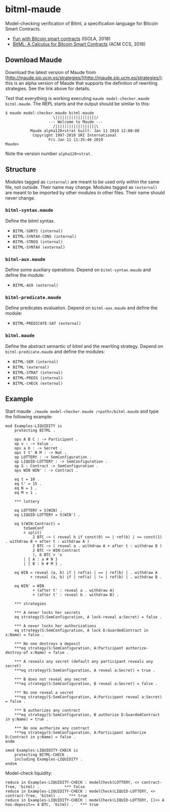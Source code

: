 # bitml-maude
Model-checking verification of Bitml, a specification language for Bitcoin Smart Contracts.

- [Fun with Bitcoin smart contracts](https://eprint.iacr.org/2018/398.pdf) (ISOLA, 2018)
- [BitML: A Calculus for Bitcoin Smart Contracts](https://eprint.iacr.org/2018/122.pdf) (ACM CCS, 2018)

## Download Maude
Download the latest version of Maude from [http://maude.sip.ucm.es/strategies/](http://maude.sip.ucm.es/strategies/):
this is an alpha version of Maude that supports the definition of rewriting strategies. See the link above for details.

Test that everything is working executing `maude model-checker.maude bitml.maude`.
The REPL starts and the output should be similar to this:

```shell
$ maude model-checker.maude bitml.maude
                     \||||||||||||||||||/
                   --- Welcome to Maude ---
                     /||||||||||||||||||\
           Maude alpha120+strat built: Jan 11 2019 12:00:00
            Copyright 1997-2018 SRI International
                   Fri Jan 11 11:35:46 2019
Maude> 
```

Note the version number `alpha120+strat`.


## Structure

Modules tagged as `(internal)` are meant to be used only within the same file, not outside. Their name may change.
Modules tagged as `(external)` are meant to be imported by other modules in other files. Their name should never change.

### `bitml-syntax.maude`
Define the bitml syntax.
  
  - `BITML-SORTS (internal)`
  - `BITML-SYNTAX-CONS (internal)`
  - `BITML-STREQ (internal)`
  - `BITML-SYNTAX (external)`

### `bitml-aux.maude`
Define some auxiliary operations.
Depend on `bitml-syntax.maude` and define the module:

  - `BITML-AUX (external)`

### `bitml-predicate.maude`
Define predicates evaluation.
Depend on `bitml-aux.maude` and define the module:

  - `BITML-PREDICATE-SAT (external)`

### `bitml.maude`
Define the abstract semantic of bitml and the rewriting strategy.
Depend on `bitml-predicate.maude` and define the modules:

  - `BITML-SEM (internal)`
  - `BITML (external)`
  - `BITML-STRAT (internal)`
  - `BITML-PREDS (internal)`
  - `BITML-CHECK (external)`


## Example
Start maude `./maude model-checker.maude /<path>/bitml.maude` and type the following example:

```
mod Examples-LIQUIDITY is
    protecting BITML .

    ops A B C : -> Participant .
    op v : -> Value .
    ops a b : -> Secret .
    ops t t' N M : -> Nat .
    op LOTTERY : -> SemConfiguration .
    op LIQUID-LOTTERY : -> SemConfiguration .
    op S : Contract -> SemConfiguration .
    ops WIN WIN' : -> Contract .

    eq t = 10 .
    eq t' = 15 .
    eq N = 1 .
    eq M = 1 .

    *** lottery
    
    eq LOTTERY = S(WIN) .
    eq LIQUID-LOTTERY = S(WIN') .
    
    eq S(WIN:Contract) = 
        toSemConf
        < split(
            2 BTC ~> ( reveal b if const(0) <= | ref(b) | <= const(1) . withdraw B + after t : withdraw A )
            2 BTC ~> ( reveal a . withdraw A + after t : withdraw B )
            2 BTC ~> WIN:Contract
            ), 6 BTC > 'x
        | { A : a # N } 
        | { B : b # M } .

    eq WIN = reveal (a, b) if | ref(a) | == | ref(b) | . withdraw A
           + reveal (a, b) if | ref(a) | != | ref(b) | . withdraw B .

    eq WIN' = WIN
            + (after t' : reveal a . withdraw A)
            + (after t' : reveal b . withdraw B) .

    *** strategies

    *** A never locks her secrets
    eq strategy(S:SemConfiguration, A lock-reveal a:Secret) = false .

    *** A never locks her authorizations
    eq strategy(S:SemConfiguration, A lock D:GuardedContract in x:Name) = false .

    *** No one destroys a deposit
    ***eq strategy(S:SemConfiguration, A:Participant authorize-destroy-of x:Name) = false .

    *** A reveals any secret (default any participant reveals any secret)
    ***eq strategy(S:SemConfiguration, A reveal a:Secret) = true .

    *** B does not reveal any secret
    ***eq strategy(S:SemConfiguration, B reveal a:Secret) = false .

    *** No one reveal a secret
    ***eq strategy(S:SemConfiguration, A:Participant reveal a:Secret) = false .

    *** B authorizes any contract
    ***eq strategy(S:SemConfiguration, B authorize D:GuardedContract in y:Name) = true .

    *** No one authorize any contract
    ***eq strategy(S:SemConfiguration, A:Participant authorize D:Contract in y:Name) = false .
endm

smod Examples-LIQUIDITY-CHECK is
    protecting BITML-CHECK .
    including Examples-LIQUIDITY .
endsm
```

Model-check liquidity:

```
reduce in Examples-LIQUIDITY-CHECK : modelCheck(LOTTERY, <> contract-free, 'bitml) .           *** false
reduce in Examples-LIQUIDITY-CHECK : modelCheck(LIQUID-LOTTERY, <> contract-free, 'bitml) .    *** true
reduce in Examples-LIQUIDITY-CHECK : modelCheck(LIQUID-LOTTERY, []<> A has-deposit>= 4 BTC, 'bitml) .   *** true
```


